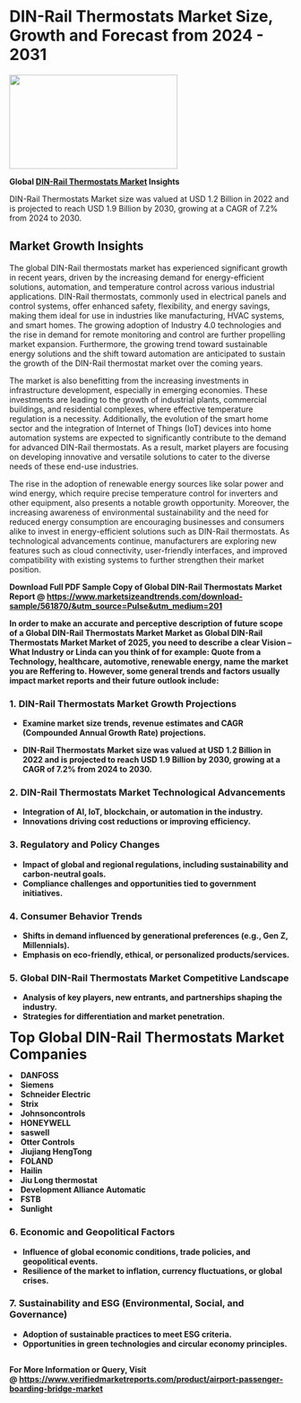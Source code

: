 <H1>DIN-Rail Thermostats Market Size, Growth and Forecast from 2024 - 2031</H1><img class="aligncenter size-medium wp-image-584254" src="https://thirdeyenews.in/wp-content/uploads/2024/09/Global-Market-Research-300x168.jpeg" alt="" width="300" height="168" /><p><strong>Global&nbsp;<a href="https://www.marketsizeandtrends.com/download-sample/561870/&amp;utm_source=Pulse&amp;utm_medium=201">DIN-Rail Thermostats Market</a> Insights</strong></p><p>DIN-Rail Thermostats Market size was valued at USD 1.2 Billion in 2022 and is projected to reach USD 1.9 Billion by 2030, growing at a CAGR of 7.2% from 2024 to 2030.</p><p><h2>Market Growth Insights</h2> <p>The global DIN-Rail thermostats market has experienced significant growth in recent years, driven by the increasing demand for energy-efficient solutions, automation, and temperature control across various industrial applications. DIN-Rail thermostats, commonly used in electrical panels and control systems, offer enhanced safety, flexibility, and energy savings, making them ideal for use in industries like manufacturing, HVAC systems, and smart homes. The growing adoption of Industry 4.0 technologies and the rise in demand for remote monitoring and control are further propelling market expansion. Furthermore, the growing trend toward sustainable energy solutions and the shift toward automation are anticipated to sustain the growth of the DIN-Rail thermostat market over the coming years.</p> <p><strong></strong></p> <p>The market is also benefitting from the increasing investments in infrastructure development, especially in emerging economies. These investments are leading to the growth of industrial plants, commercial buildings, and residential complexes, where effective temperature regulation is a necessity. Additionally, the evolution of the smart home sector and the integration of Internet of Things (IoT) devices into home automation systems are expected to significantly contribute to the demand for advanced DIN-Rail thermostats. As a result, market players are focusing on developing innovative and versatile solutions to cater to the diverse needs of these end-use industries.</p> <p>The rise in the adoption of renewable energy sources like solar power and wind energy, which require precise temperature control for inverters and other equipment, also presents a notable growth opportunity. Moreover, the increasing awareness of environmental sustainability and the need for reduced energy consumption are encouraging businesses and consumers alike to invest in energy-efficient solutions such as DIN-Rail thermostats. As technological advancements continue, manufacturers are exploring new features such as cloud connectivity, user-friendly interfaces, and improved compatibility with existing systems to further strengthen their market position.</p> <p><strong></p><p><span class=""><strong>Download Full PDF Sample Copy of Global DIN-Rail Thermostats Market Report</strong> @ <a href="https://www.marketsizeandtrends.com/download-sample/561870/&amp;utm_source=Pulse&amp;utm_medium=201" target="_blank">https://www.marketsizeandtrends.com/download-sample/561870/&amp;utm_source=Pulse&amp;utm_medium=201</a></span></p><p>In order to make an accurate and perceptive description of future scope of a Global&nbsp;DIN-Rail Thermostats Market Market as Global&nbsp;DIN-Rail Thermostats Market Market of 2025, you need to describe a clear Vision &ndash; What Industry or Linda can you think of for example: Quote from a Technology, healthcare, automotive, renewable energy, name the market you are Reffering to. However, some general trends and factors usually impact market reports and their future outlook include:</p><h3>1.&nbsp;<strong>DIN-Rail Thermostats Market Growth Projections</strong></h3><ul><li>Examine market size trends, revenue estimates and CAGR (Compounded Annual Growth Rate) projections.</li><li><p>DIN-Rail Thermostats Market size was valued at USD 1.2 Billion in 2022 and is projected to reach USD 1.9 Billion by 2030, growing at a CAGR of 7.2% from 2024 to 2030.</p></li></ul><h3>2.&nbsp;<strong>DIN-Rail Thermostats Market Technological Advancements</strong></h3><ul><li>Integration of AI, IoT, blockchain, or automation in the industry.</li><li>Innovations driving cost reductions or improving efficiency.</li></ul><h3>3.&nbsp;<strong>Regulatory and Policy Changes</strong></h3><ul><li>Impact of global and regional regulations, including sustainability and carbon-neutral goals.</li><li>Compliance challenges and opportunities tied to government initiatives.</li></ul><h3>4.&nbsp;<strong>Consumer Behavior Trends</strong></h3><ul><li>Shifts in demand influenced by generational preferences (e.g., Gen Z, Millennials).</li><li>Emphasis on eco-friendly, ethical, or personalized products/services.</li></ul><h3>5.&nbsp;<strong>Global DIN-Rail Thermostats Market Competitive Landscape</strong></h3><ul><li>Analysis of key players, new entrants, and partnerships shaping the industry.</li><li>Strategies for differentiation and market penetration.</li></ul><p data-pm-slice="1 1 []"><span style="color: inherit; font-family: inherit; font-size: 25px;">Top Global DIN-Rail Thermostats Market Companies</span></p><div class="" data-test-id=""><p><li>DANFOSS</li><li> Siemens</li><li> Schneider Electric</li><li> Strix</li><li> Johnsoncontrols</li><li> HONEYWELL</li><li> saswell</li><li> Otter Controls</li><li> Jiujiang HengTong</li><li> FOLAND</li><li> Hailin</li><li> Jiu Long thermostat</li><li> Development Alliance Automatic</li><li> FSTB</li><li> Sunlight</li></p></div><h3>6.&nbsp;<strong>Economic and Geopolitical Factors</strong></h3><ul><li>Influence of global economic conditions, trade policies, and geopolitical events.</li><li>Resilience of the market to inflation, currency fluctuations, or global crises.</li></ul><h3>7.&nbsp;<strong>Sustainability and ESG (Environmental, Social, and Governance)</strong></h3><ul><li>Adoption of sustainable practices to meet ESG criteria.</li><li>Opportunities in green technologies and circular economy principles.</li></ul><h2><strong style="font-size: 14px;">For More Information or Query, Visit @&nbsp;</strong><a style="background-color: #ffffff; font-size: 14px;" href="https://www.marketsizeandtrends.com/report/din-rail-thermostats-market/" target="_blank">https://www.verifiedmarketreports.com/product/airport-passenger-boarding-bridge-market</a></h2>
